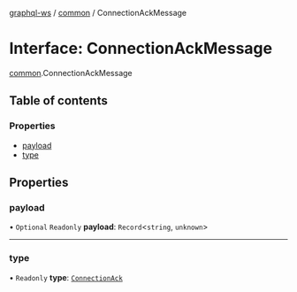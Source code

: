[graphql-ws](../README.md) / [common](../modules/common.md) / ConnectionAckMessage

# Interface: ConnectionAckMessage

[common](../modules/common.md).ConnectionAckMessage

## Table of contents

### Properties

- [payload](common.ConnectionAckMessage.md#payload)
- [type](common.ConnectionAckMessage.md#type)

## Properties

### payload

• `Optional` `Readonly` **payload**: `Record`<`string`, `unknown`\>

___

### type

• `Readonly` **type**: [`ConnectionAck`](../enums/common.MessageType.md#connectionack)
